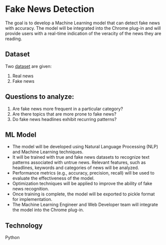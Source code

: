 # Fake News Detection
The goal is to develop a Machine Learning model that can detect fake news with accuracy. 
The model will be integrated into the Chrome plug-in and will provide users with a real-time indication of the veracity of the news they are reading.

## Dataset
Two [dataset](https://proai-datasets.s3.eu-west-3.amazonaws.com/fake_news.zip) are given:
1. Real news 
2. Fake news

## Questions to analyze:
1. Are fake news more frequent in a particular category?
2. Are there topics that are more prone to fake news?
3. Do fake news headlines exhibit recurring patterns?

## ML Model
- The model will be developed using Natural Language Processing (NLP) and Machine Learning techniques.
- It will be trained with true and fake news datasets to recognize text patterns associated with untrue news. Relevant features, such as headlines, keywords and categories of news will be analyzed.
- Performance metrics (e.g., accuracy, precision, recall) will be used to evaluate the effectiveness of the model.
- Optimization techniques will be applied to improve the ability of fake news recognition.
- Once training is complete, the model will be exported to pickle format for implementation.
- The Machine Learning Engineer and Web Developer team will integrate the model into the Chrome plug-in.

## Technology
Python
